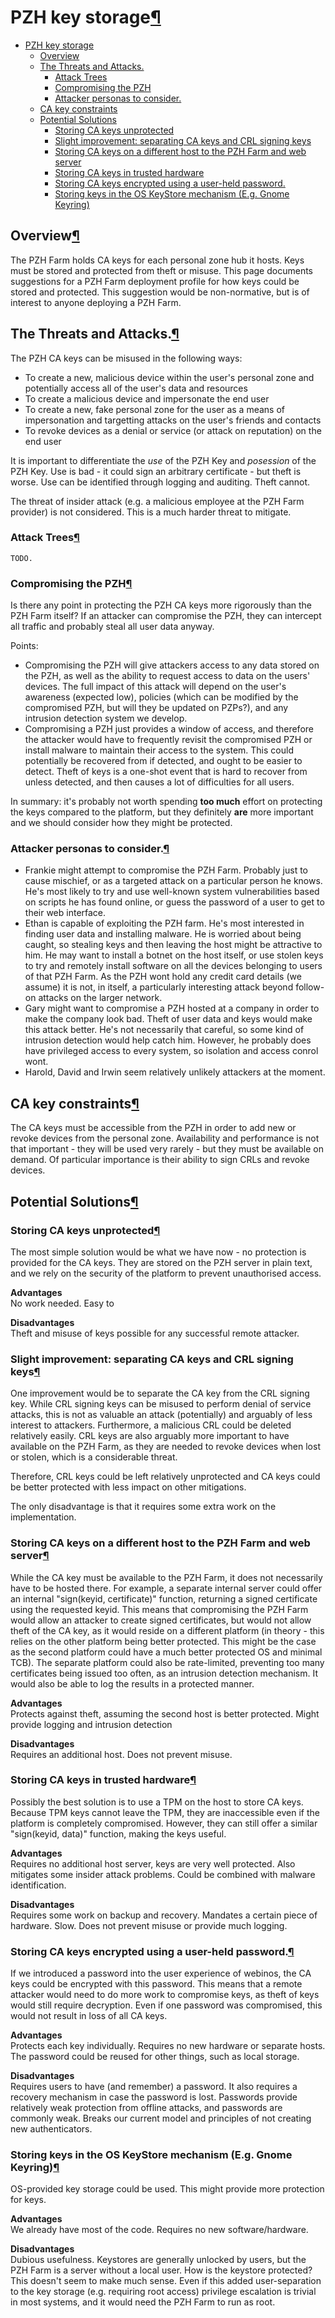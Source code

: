 PZH key storage[¶](#PZH-key-storage)
====================================

-   [PZH key storage](#PZH-key-storage)
    -   [Overview](#Overview)
    -   [The Threats and Attacks.](#The-Threats-and-Attacks)
        -   [Attack Trees](#Attack-Trees)
        -   [Compromising the PZH](#Compromising-the-PZH)
        -   [Attacker personas to
            consider.](#Attacker-personas-to-consider)
    -   [CA key constraints](#CA-key-constraints)
    -   [Potential Solutions](#Potential-Solutions)
        -   [Storing CA keys unprotected](#Storing-CA-keys-unprotected)
        -   [Slight improvement: separating CA keys and CRL signing
            keys](#Slight-improvement-separating-CA-keys-and-CRL-signing-keys)
        -   [Storing CA keys on a different host to the PZH Farm and web
            server](#Storing-CA-keys-on-a-different-host-to-the-PZH-Farm-and-web-server)
        -   [Storing CA keys in trusted
            hardware](#Storing-CA-keys-in-trusted-hardware)
        -   [Storing CA keys encrypted using a user-held
            password.](#Storing-CA-keys-encrypted-using-a-user-held-password)
        -   [Storing keys in the OS KeyStore mechanism (E.g. Gnome
            Keyring)](#Storing-keys-in-the-OS-KeyStore-mechanism-Eg-Gnome-Keyring)

Overview[¶](#Overview)
----------------------

The PZH Farm holds CA keys for each personal zone hub it hosts. Keys
must be stored and protected from theft or misuse. This page documents
suggestions for a PZH Farm deployment profile for how keys could be
stored and protected. This suggestion would be non-normative, but is of
interest to anyone deploying a PZH Farm.

The Threats and Attacks.[¶](#The-Threats-and-Attacks)
-----------------------------------------------------

The PZH CA keys can be misused in the following ways:

-   To create a new, malicious device within the user's personal zone
    and potentially access all of the user's data and resources
-   To create a malicious device and impersonate the end user
-   To create a new, fake personal zone for the user as a means of
    impersonation and targetting attacks on the user's friends and
    contacts
-   To revoke devices as a denial or service (or attack on reputation)
    on the end user

It is important to differentiate the *use* of the PZH Key and
*posession* of the PZH Key. Use is bad - it could sign an arbitrary
certificate - but theft is worse. Use can be identified through logging
and auditing. Theft cannot.

The threat of insider attack (e.g. a malicious employee at the PZH Farm
provider) is not considered. This is a much harder threat to mitigate.

### Attack Trees[¶](#Attack-Trees)

    TODO.

### Compromising the PZH[¶](#Compromising-the-PZH)

Is there any point in protecting the PZH CA keys more rigorously than
the PZH Farm itself? If an attacker can compromise the PZH, they can
intercept all traffic and probably steal all user data anyway.

Points:

-   Compromising the PZH will give attackers access to any data stored
    on the PZH, as well as the ability to request access to data on the
    users' devices. The full impact of this attack will depend on the
    user's awareness (expected low), policies (which can be modified by
    the compromised PZH, but will they be updated on PZPs?), and any
    intrusion detection system we develop.
-   Compromising a PZH just provides a window of access, and therefore
    the attacker would have to frequently revisit the compromised PZH or
    install malware to maintain their access to the system. This could
    potentially be recovered from if detected, and ought to be easier to
    detect. Theft of keys is a one-shot event that is hard to recover
    from unless detected, and then causes a lot of difficulties for all
    users.

In summary: it's probably not worth spending **too much** effort on
protecting the keys compared to the platform, but they definitely
**are** more important and we should consider how they might be
protected.

### Attacker personas to consider.[¶](#Attacker-personas-to-consider)

-   Frankie might attempt to compromise the PZH Farm. Probably just to
    cause mischief, or as a targeted attack on a particular person he
    knows. He's most likely to try and use well-known system
    vulnerabilities based on scripts he has found online, or guess the
    password of a user to get to their web interface.
-   Ethan is capable of exploiting the PZH farm. He's most interested in
    finding user data and installing malware. He is worried about being
    caught, so stealing keys and then leaving the host might be
    attractive to him. He may want to install a botnet on the host
    itself, or use stolen keys to try and remotely install software on
    all the devices belonging to users of that PZH Farm. As the PZH wont
    hold any credit card details (we assume) it is not, in itself, a
    particularly interesting attack beyond follow-on attacks on the
    larger network.
-   Gary might want to compromise a PZH hosted at a company in order to
    make the company look bad. Theft of user data and keys would make
    this attack better. He's not necessarily that careful, so some kind
    of intrusion detection would help catch him. However, he probably
    does have privileged access to every system, so isolation and access
    conrol wont.
-   Harold, David and Irwin seem relatively unlikely attackers at the
    moment.

CA key constraints[¶](#CA-key-constraints)
------------------------------------------

The CA keys must be accessible from the PZH in order to add new or
revoke devices from the personal zone. Availability and performance is
not that important - they will be used very rarely - but they must be
available on demand. Of particular importance is their ability to sign
CRLs and revoke devices.

Potential Solutions[¶](#Potential-Solutions)
--------------------------------------------

### Storing CA keys unprotected[¶](#Storing-CA-keys-unprotected)

The most simple solution would be what we have now - no protection is
provided for the CA keys. They are stored on the PZH server in plain
text, and we rely on the security of the platform to prevent
unauthorised access.

**Advantages**\
No work needed. Easy to

**Disadvantages**\
Theft and misuse of keys possible for any successful remote attacker.

### Slight improvement: separating CA keys and CRL signing keys[¶](#Slight-improvement-separating-CA-keys-and-CRL-signing-keys)

One improvement would be to separate the CA key from the CRL signing
key. While CRL signing keys can be misused to perform denial of service
attacks, this is not as valuable an attack (potentially) and arguably of
less interest to attackers. Furthermore, a malicious CRL could be
deleted relatively easily. CRL keys are also arguably more important to
have available on the PZH Farm, as they are needed to revoke devices
when lost or stolen, which is a considerable threat.

Therefore, CRL keys could be left relatively unprotected and CA keys
could be better protected with less impact on other mitigations.

The only disadvantage is that it requires some extra work on the
implementation.

### Storing CA keys on a different host to the PZH Farm and web server[¶](#Storing-CA-keys-on-a-different-host-to-the-PZH-Farm-and-web-server)

While the CA key must be available to the PZH Farm, it does not
necessarily have to be hosted there. For example, a separate internal
server could offer an internal "sign(keyid, certificate)" function,
returning a signed certificate using the requested keyid. This means
that compromising the PZH Farm would allow an attacker to create signed
certificates, but would not allow theft of the CA key, as it would
reside on a different platform (in theory - this relies on the other
platform being better protected. This might be the case as the second
platform could have a much better protected OS and minimal TCB). The
separate platform could also be rate-limited, preventing too many
certificates being issued too often, as an intrusion detection
mechanism. It would also be able to log the results in a protected
manner.

**Advantages**\
Protects against theft, assuming the second host is better protected.
Might provide logging and intrusion detection

**Disadvantages**\
Requires an additional host. Does not prevent misuse.

### Storing CA keys in trusted hardware[¶](#Storing-CA-keys-in-trusted-hardware)

Possibly the best solution is to use a TPM on the host to store CA keys.
Because TPM keys cannot leave the TPM, they are inaccessible even if the
platform is completely compromised. However, they can still offer a
similar "sign(keyid, data)" function, making the keys useful.

**Advantages**\
Requires no additional host server, keys are very well protected. Also
mitigates some insider attack problems. Could be combined with malware
identification.

**Disadvantages**\
Requires some work on backup and recovery. Mandates a certain piece of
hardware. Slow. Does not prevent misuse or provide much logging.

### Storing CA keys encrypted using a user-held password.[¶](#Storing-CA-keys-encrypted-using-a-user-held-password)

If we introduced a password into the user experience of webinos, the CA
keys could be encrypted with this password. This means that a remote
attacker would need to do more work to compromise keys, as theft of keys
would still require decryption. Even if one password was compromised,
this would not result in loss of all CA keys.

**Advantages**\
Protects each key individually. Requires no new hardware or separate
hosts. The password could be reused for other things, such as local
storage.

**Disadvantages**\
Requires users to have (and remember) a password. It also requires a
recovery mechanism in case the password is lost. Passwords provide
relatively weak protection from offline attacks, and passwords are
commonly weak. Breaks our current model and principles of not creating
new authenticators.

### Storing keys in the OS KeyStore mechanism (E.g. Gnome Keyring)[¶](#Storing-keys-in-the-OS-KeyStore-mechanism-Eg-Gnome-Keyring)

OS-provided key storage could be used. This might provide more
protection for keys.

**Advantages**\
We already have most of the code. Requires no new software/hardware.

**Disadvantages**\
Dubious usefulness. Keystores are generally unlocked by users, but the
PZH Farm is a server without a local user. How is the keystore
protected? This doesn't seem to make much sense. Even if this added
user-separation to the key storage (e.g. requiring root access)
privilege escalation is trivial in most systems, and it would need the
PZH Farm to run as root.

